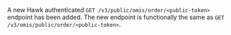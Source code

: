 A new Hawk authenticated `GET /v3/public/omis/order/<public-token>` endpoint has been added.
The new endpoint is functionally the same as `GET /v3/omis/public/order/<public-token>`.
